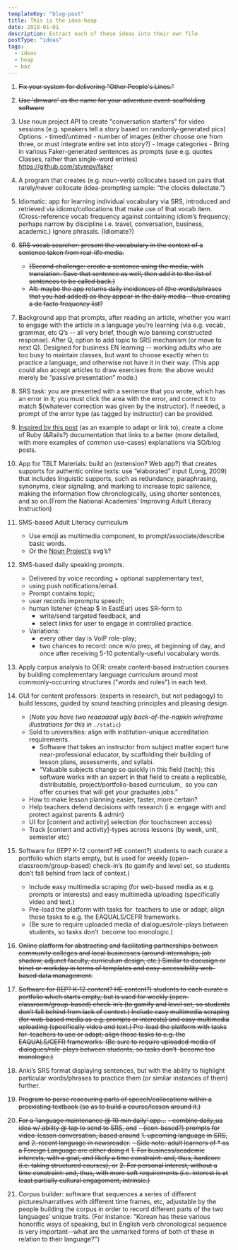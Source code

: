 ```yaml
---
templateKey: "blog-post"
title: This is the idea-heap
date: 2018-01-01
description: Extract each of these ideas into their own file
postType: "ideas"
tags:
  - ideas
  - heap
  - baz
---
```


1. ~~Fix your system for delivering "Other People's Lines."~~

1. ~~Use 'dmware' as the name for your adventure event-scaffolding software~~

1. Use noun project API to create "conversation starters" for video sessions
   (e.g. speakers tell a story based on randomly-generated pics) Options: - timed/untimed - number of images (either choose one from three, or must integrate entire set into story?) - Image categories - Bring in various Faker-generated sentences as prompts (use e.g. quotes Classes, rather than single-word entries) https://github.com/stympy/faker

1. A program that creates (e.g. noun-verb) collocates based on pairs that rarely/never collocate (idea-prompting sample: “the clocks delectate.”)

1. Idiomatic: app for learning individual vocabulary via SRS, introduced and retrieved via idioms/collocations that make use of that vocab item. (Cross-reference vocab frequency against containing idiom’s frequency; perhaps narrow by discipline i.e. travel, conversation, business, academic.) Ignore phrasals. (Idiomate?)

1. ~~SRS vocab searcher: present the vocabulary in the context of a sentence taken from real-life media.~~ 
    * ~~(Second challenge: create a sentence using the media, with translation. Save that sentence as well, then add it to the list of sentences to be called back.)~~
    * ~~Alt: maybe the app returns daily incidences of (the words/phrases that you had added) as they appear in the daily media—thus creating a de facto frequency list?~~

1. Background app that prompts, after reading an article, whether you want to engage with the article in a language you’re learning (via e.g. vocab, grammar, etc Q’s -- all very brief, though w/o banning constructed response). After Q, option to add topic to SRS mechanism (or move to next Q). Designed for business EN learning -- working adults who are too busy to maintain classes, but want to choose exactly when to practice a language, and otherwise not have it in their way. (This app could also accept articles to draw exercises from: the above would merely be “passive presentation” mode.)

1. SRS task: you are presented with a sentence that you wrote, which has an error in it; you must click the area with the error, and correct it to match \${whatever correction was given by the instructor}. If needed, a prompt of the error type (as tagged by instructor) can be provided.

1. [Inspired by this post](https://stackoverflow.com/questions/12849195/rails-capture-method/15229531#15229531) (as an example to adapt or link to), create a clone of Ruby (&Rails?) documentation that links to a better (more detailed, with more examples of common use-cases) explanations via SO/blog posts.

1. App for TBLT Materials: build an (extension? Web app?) that creates supports for authentic online texts: use “elaborated” input (Long, 2009) that includes linguistic supports, such as redundancy, paraphrasing, synonyms, clear signaling, and marking to increase topic salience, making the information flow chronologically, using shorter sentences, and so on.(From the National Academies’ Improving Adult Literacy Instruction)

1. SMS-based Adult Literacy curriculum

   - Use emoji as multimedia component, to prompt/associate/describe basic words.
   - Or the [Noun Project’s](https://thenounproject.com/browse/) svg’s?

1. SMS-based daily speaking prompts.

   - Delivered by voice recording + optional supplementary text,
   - using push notifications/email.
   - Prompt contains topic;
   - user records impromptu speech;
   - human listener (cheap \$ in EastEur) uses SR-form to
     - write/send targeted feedback, and
     - select links for user to engage in controlled practice.
   - Variations:
     - every other day is VoIP role-play;
     - two chances to record: once w/o prep, at beginning of day, and once after receiving 5-10 potentially-useful vocabulary words.

1. Apply corpus analysis to OER: create content-based instruction courses by building complementary language curriculum around most commonly-occurring structures ("words and rules") in each text.

1. GUI for content professors: (experts in research, but not pedagogy) to build lessons, guided by sound teaching principles and pleasing design.

   - (_Note you have two reaaaaaal ugly back-of-the-napkin wireframe illustrations for this in_ `./static`)
   - Sold to universities: align with institution-unique accreditation requirements.
     - Software that takes an instructor from subject matter expert tune near-professional educator, by scaffolding their building of lesson plans, assessments, and syllabi.
     - “Valuable subjects change so quickly in this field (tech); this software works with an expert in that field to create a replicable, distributable, project/portfolio-based curriculum,  so you can offer courses that will get your graduates jobs.”
   - How to make lesson planning easier, faster, more certain?
   - Help teachers defend decisions with research (i.e. engage with and protect against parents & admin)
   - UI for \[content and activity\] selection (for touchscreen access)
   - Track \[content and activity\]-types across lessons (by week, unit, semester etc)

1. Software for (IEP? K-12 content? HE content?) students to each curate a portfolio which starts empty, but is used for weekly (open-classroom/group-based) check-in’s (to gamify and level set, so students don’t fall behind from lack of context.)

   - Include easy multimedia scraping (for web-based media as e.g. prompts or interests) and easy multimedia uploading (specifically video and text.)
   - Pre-load the platform with tasks for  teachers to use or adapt; align those tasks to e.g. the EAQUALS/CEFR frameworks.
   - (Be sure to require uploaded media of dialogues/role-plays between students, so tasks don’t  become too monologic.)

1. ~~Online platform for abstracting and facilitating partnerships between community colleges and local businesses (around internships, job shadow, adjunct faculty, curriculum design, etc.) Similar to docusign or trinet or workday in terms of templates and easy-accessibility web-based data management.~~

1. ~~Software for (IEP? K-12 content? HE content?) students to each curate a portfolio which starts empty, but is used for weekly (open-classroom/group-based) check-in’s (to gamify and level set, so students don’t fall behind from lack of context.) Include easy multimedia scraping (for web-based media as e.g. prompts or interests) and easy multimedia uploading (specifically video and text.) Pre-load the platform with tasks for  teachers to use or adapt; align those tasks to e.g. the EAQUALS/CEFR frameworks. (Be sure to require uploaded media of dialogues/role-plays between students, so tasks don’t  become too monologic.)~~

1. Anki’s SRS format displaying sentences, but with the ability to highlight particular words/phrases to practice them (or similar instances of them) further.

1. ~~Program to parse reoccuring parts of speech/collocations within a preexisting textbook (so as to build a course/lesson around it.)~~

1. ~~For a ‘language maintenance @ 10 min daily’ app...~~
   ~~- combine daily_ua idea w/ ability @ tap to send to SRS, and~~
   ~~- (icon-based?) prompts for video-lesson conversation, based around~~
     ~~1. upcoming language in SRS, and~~
     ~~2. recent language in newsreader.~~
   ~~- Side note: adult learners of \* as a Foreign Language are either doing it~~
     ~~1. For business/academic interests, with a goal, and likely a time constraint: and, thus, hardcore (i.e. taking structured courses), or~~
     ~~2. For personal interest, without a time constraint: and, thus, with more soft requirements (i.e. interest is at least partially cultural engagement, intrinsic.)~~

1. Corpus builder: software that sequences a series of different pictures/narratives with different time frames, etc, adjustable by the people building the corpus in order to record different parts of the two languages’ unique traits. (For instance: "Korean has these various honorific ways of speaking, but in English verb chronological sequence is very important--what are the unmarked forms of both of these in relation to their language?")
